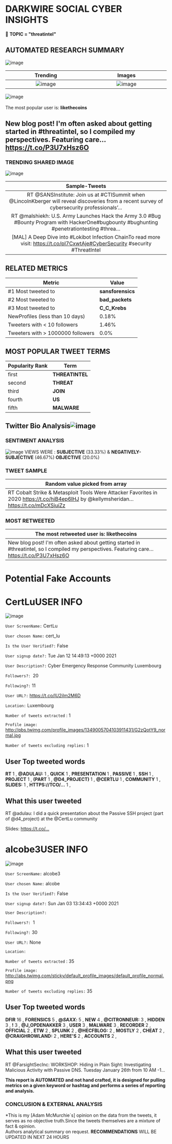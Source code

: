 # DARKWIRE SOCIAL CYBER INSIGHTS 
&#x1F34E; **TOPIC = "threatintel"**

## AUTOMATED RESEARCH SUMMARY
  ![image](darkLogo.png)   

|  Trending  |   Images | 
:-------------------------:|:-------------------------:
|  ![image](assets/threatintel/imageFile1.jpg)     <img width=200/> | ![image](assets/threatintel/imageFile2.jpg) <img width=200/> |   
 
 
![image](assets/threatintel/TWEETS.png)
<br></br>
The most popular user is: **likethecoins**  
 

## New blog post! I'm often asked about getting started in #threatintel, so I compiled my perspectives. Featuring care… https://t.co/P3U7xHsz6O 

  




### TRENDING SHARED IMAGE

![image](assets/threatintel/twitterPostedImage.png)



|                **Sample-Tweets**        |
| :-------------: |
| RT @SANSInstitute: Join us at #CTISummit when @LincolnKberger will reveal discoveries from a recent survey of cybersecurity professionals’… |
| RT @malshiekh: U.S. Army Launches Hack the Army 3.0 #Bug #Bounty Program with HackerOne#bugbounty  #bughunting  #penetrationtesting #threa… |
| [MAL] A Deep Dive into #Lokibot Infection ChainTo read more visit: https://t.co/pI7CxwtAje#CyberSecurity #security #ThreatIntel |

## RELATED METRICS<br>
| Metric | Value |
| ------------- | ------------- |
| #1 Most tweeted to  | **sansforensics** |
| #2 Most tweeted to  | **bad_packets** |
| #3 Most tweeted to  | **C_C_Krebs** |
| NewProfiles (less than 10 days) | 0.18%  |
| Tweeters with < 10 followers  | 1.46%|
| Tweeters with > 1000000 followers  | 0.0%  |



## MOST POPULAR TWEET TERMS 


| Popularity Rank  | Term |
| ------------- | ------------- |
| first  | **THREATINTEL**  |
| second  | **THREAT**  |
| third  | **JOIN** |
| fourth  | **US**  |
| fifth  | **MALWARE**  |


## Twitter Bio Analysis![image](assets/threatintel/BIO.png)
### SENTIMENT ANALYSIS
![image](assets/threatintel/sentiment.png)
VIEWS WERE : **SUBJECTIVE**  (33.33%) & **NEGATIVELY-SUBJECTIVE** (46.67%) **OBJECTIVE** (20.0%)

### TWEET SAMPLE 
| Random value picked from array |
| ------------- |
|RT Cobalt Strike &amp; Metasploit Tools Were Attacker Favorites in 2020 https://t.co/hiB4ep6lHJ by @kellymsheridan… https://t.co/mDcXSiuiZz |

### MOST RETWEETED 

| The most retweeted user is: **likethecoins**  |
| ------------- |
| New blog post! I'm often asked about getting started in #threatintel, so I compiled my perspectives. Featuring care… https://t.co/P3U7xHsz6O |

# Potential Fake Accounts
 
# CertLuUSER INFO
![image](http://pbs.twimg.com/profile_images/1349005704103911431/G2zQotY9_normal.jpg)
 
`User ScreenName:` CertLu 
 
`User chosen Name:` cert_lu 
 
`Is the User Verified?:` False 
 
`User signup date?:` Tue Jan 12 14:49:13 +0000 2021 
 
`User Description?:` Cyber Emergency Response Community Luxembourg 
 
`Followers?: `20 
 
`Following?:` 11 
 
`User URL?:` https://t.co/IU2iIm2M6D 
 
`Location:` Luxembourg 
 
`Number of tweets extracted`  : 1 
 
`Profile image:` http://pbs.twimg.com/profile_images/1349005704103911431/G2zQotY9_normal.jpg 
 
`Number of tweets excluding replies:` 1 
 

 

 
## User Top tweeted words 
 
**RT** 1 , **@ADULAU:** 1 , **QUICK** 1 , **PRESENTATION** 1 , **PASSIVE** 1 , **SSH** 1 , **PROJECT** 1 , **(PART** 1 , **@D4_PROJECT)** 1 , **@CERTLU** 1 , **COMMUNITY** 1 , **SLIDES:** 1 , **HTTPS://TCO/…** 1 , 
 
## What this user tweeted
 
RT @adulau: I did a quick presentation about the Passive SSH project (part of @d4_project) at the @CertLu community 

Slides: https://t.co/…
 
# alcobe3USER INFO
![image](http://abs.twimg.com/sticky/default_profile_images/default_profile_normal.png)
 
`User ScreenName:` alcobe3 
 
`User chosen Name:` alcobe 
 
`Is the User Verified?:` False 
 
`User signup date?:` Sun Jan 03 13:34:43 +0000 2021 
 
`User Description?:`  
 
`Followers?: `1 
 
`Following?:` 30 
 
`User URL?:` None 
 
`Location:`  
 
`Number of tweets extracted`  : 35 
 
`Profile image:` http://abs.twimg.com/sticky/default_profile_images/default_profile_normal.png 
 
`Number of tweets excluding replies:` 35 
 

 

 
## User Top tweeted words 
 
**DFIR** 16 , **FORENSICS** 5 , **@_SAXX_:** 5 , **NEW** 4 , **@CITRONNEUR:** 3 , **HIDDEN** 3 , **!** 3 , **@J_OPDENAKKER** 3 , **USER** 3 , **MALWARE** 3 , **RECORDER** 2 , **OFFICIAL** 2 , **ETW** 2 , **SPLUNK** 2 , **@HECFBLOG:** 2 , **MOSTLY** 2 , **CHEAT** 2 , **@CRAIGHROWLAND:** 2 , **HERE'S** 2 , **ACCOUNTS** 2 , 
 
## What this user tweeted
 
RT @FarsightSecInc: WORKSHOP: Hiding in Plain Sight: Investigating Malicious Activity with Passive DNS. Tuesday January 26th from 10 AM -1…
 

<b> This report is AUTOMATED and not hand crafted, it is designed for pulling metrics on a given keyword or hashtag and performs a series of reporting and analysis.</b>  
### CONCLUSION & EXTERNAL ANALYSIS

*This is my [Adam McMurchie`s] opinion on the data from the tweets, it serves as no objective truth.Since the tweets themselves are a mixture of fact & opinion.<br>
Authors analytical summary on request.
**RECOMMENDATIONS** WILL BE UPDATED IN NEXT  24 HOURS <br>